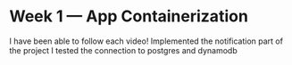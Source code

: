# Week 1 — App Containerization

I have been able to follow each video!
Implemented the notification part of the project
I tested the connection to postgres and dynamodb